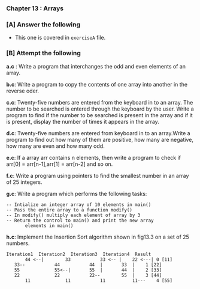 ### Chapter 13 : Arrays

### [A] Answer the following

- This one is covered in `exerciseA` file.

### [B] Attempt the following

**a.c** : Write a program that interchanges the odd and even
elements of an array.

**b.c**: Write a program to copy the contents of one array into 
another in the reverse oder. 

**c.c**: Twenty-five numbers are entered from the keyboard in to
an array. The number to be searched is entered through the keyboard 
by the user. Write a program to find if the number to be searched 
is present in the array and if it is present, display the number of
times it appears in the array.

**d.c**: Twenty-five numbers are entered from keyboard in to an 
array.Write a program to find out how many of them are positive,
how many are negative, how many are even and how many odd.

**e.c**: If a array arr contains n elements, then write a program to
check if arr[0] = arr[n-1],arr[1] = arr[n-2] and so on.

**f.c**: Write a program using pointers to find the smallest
number in an array of 25 integers.

**g.c**:  Write a program which performs the following tasks:

	-- Intialize an integer array of 10 elements in main()
	-- Pass the entire array to a function modify()
	-- In modify() multiply each element of array by 3
	-- Return the control to main() and print the new array
           elements in main()

**h.c**: Implement the Insertion Sort algorithm shown in fig13.3 
on a set of 25 numbers.

	Iteration1	Iteration2	Iteration3	Iteration4	Result
           44 <--|        33		   33 <-- |	   22 <---|	0 [11]
	   33--           44 		   44  |	   33  |	1 [22] 
	   55             55<--|	   55  |	   44  |	2 [33]
	   22             22		   22--		   55  |	3 [44]
           11         	  11		   11		   11---	4 [55]

